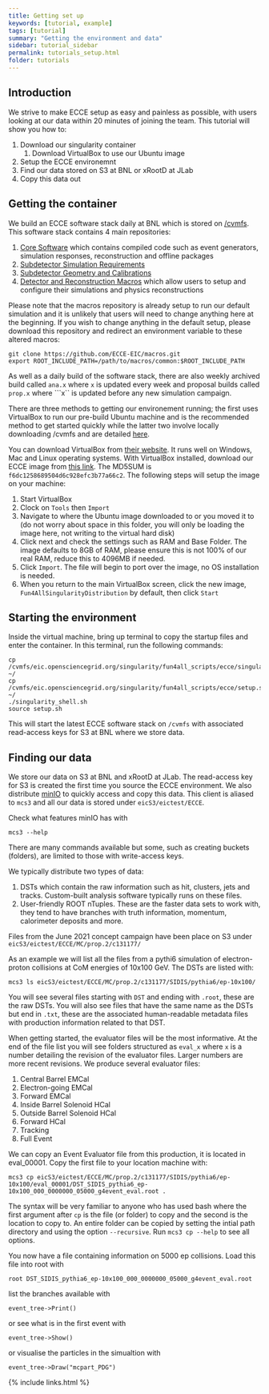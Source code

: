 ```yaml
---
title: Getting set up
keywords: [tutorial, example]
tags: [tutorial]
summary: "Getting the environment and data"
sidebar: tutorial_sidebar
permalink: tutorials_setup.html
folder: tutorials
---
```


## Introduction

We strive to make ECCE setup as easy and painless as possible, with users looking at our data within 20 minutes of joining the team. This tutorial will show you how to:

1. Download our singularity container
   1. Download VirtualBox to use our Ubuntu image
1. Setup the ECCE environemnt
1. Find our data stored on S3 at BNL or xRootD at JLab
1. Copy this data out

## Getting the container

We build an ECCE software stack daily at BNL which is stored on [/cvmfs](https://cernvm.cern.ch/fs/). This software stack contains 4 main repositories:

1. [Core Software](https://github.com/ECCE-EIC/coresoftware) which contains compiled code such as event generators, simulation responses, reconstruction and offline packages 
1. [Subdetector Simulation Requirements](https://github.com/eic/fun4all_eicdetectors)
1. [Subdetector Geometry and Calibrations](https://github.com/eic/fun4all_eiccalibrations)
1. [Detector and Reconstruction Macros](https://github.com/ECCE-EIC/macros) which allow users to setup and configure their simulations and physics reconstructions

Please note that the macros repository is already setup to run our default simulation and it is unlikely that users will need to change anything here at the beginning. If you wish to change anything in the default setup, please download this repository and redirect an environment variable to these altered macros:
```
git clone https://github.com/ECCE-EIC/macros.git
export ROOT_INCLUDE_PATH=/path/to/macros/common:$ROOT_INCLUDE_PATH
```
As well as a daily build of the software stack, there are also weekly archived build called ```ana.x``` where ```x``` is updated every week and proposal builds called ```prop.x``` where ```x`` is updated before any new simulation campaign.

There are three methods to getting our environement running; the first uses VirtualBox to run our pre-build Ubuntu machine and is the recommended method to get started quickly while the latter two involve locally downloading /cvmfs and are detailed [here](https://github.com/ECCE-EIC/Singularity).

You can download VirtualBox from [their website](https://www.virtualbox.org/). It runs well on Windows, Mac and Linux operating systems. With VirtualBox installed, download our ECCE image from [this link](https://www.phenix.bnl.gov/WWW/publish/phnxbld/ECCE/Singularity/Fun4AllSingularityDistribution.ova). The MD5SUM is `f6dc1258689504d6c928efc3b77a66c2`. The following steps will setup the image on your machine:

1. Start VirtualBox
1. Clock on `Tools` then `Import`
1. Navigate to where the Ubuntu image downloaded to or you moved it to (do not worry about space in this folder, you will only be loading the image here, not writing to the virtual hard disk)
1. Click next and check the settings such as RAM and Base Folder. The image defaults to 8GB of RAM, please ensure this is not 100% of our real RAM, reduce this to 4096MB if needed. 
1. Click `Import`. The file will begin to port over the image, no OS installation is needed.
1. When you return to the main VirtualBox screen, click the new image, `Fun4AllSingularityDistribution` by default, then click `Start`

## Starting the environment

Inside the virtual machine, bring up terminal to copy the startup files and enter the container. In this terminal, run the following commands:

```
cp  /cvmfs/eic.opensciencegrid.org/singularity/fun4all_scripts/ecce/singularity_shell.sh ~/
cp /cvmfs/eic.opensciencegrid.org/singularity/fun4all_scripts/ecce/setup.sh ~/
./singularity_shell.sh
source setup.sh
```

This will start the latest ECCE software stack on `/cvmfs` with associated read-access keys for S3 at BNL where we store data.

## Finding our data

We store our data on S3 at BNL and xRootD at JLab. The read-access key for S3 is created the first time you source the ECCE environment. We also distribute [minIO](https://min.io/) to quickly access and copy this data. This client is aliased to ```mcs3``` and all our data is stored under `eicS3/eictest/ECCE`.

Check what features minIO has with
```
mcs3 --help
```
There are many commands available but some, such as creating buckets (folders), are limited to those with write-access keys.

We typically distribute two types of data:
1. DSTs which contain the raw information such as hit, clusters, jets and tracks. Custom-built analysis software typically runs on these files.
2. User-friendly ROOT nTuples. These are the faster data sets to work with, they tend to have branches with truth information, momentum, calorimeter deposits and more.

Files from the June 2021 concept campaign have been place on S3 under `eicS3/eictest/ECCE/MC/prop.2/c131177/`

As an example we will list all the files from a pythi6 simulation of electron-proton collisions at CoM energies of 10x100 GeV. The DSTs are listed with:
```
mcs3 ls eicS3/eictest/ECCE/MC/prop.2/c131177/SIDIS/pythia6/ep-10x100/
```
You will see several files starting with `DST` and ending with `.root`, these are the raw DSTs. You will also see files that have the same name as the DSTs but end in `.txt`, these are the associated human-readable metadata files with production information related to that DST. 

When getting started, the evaluator files will be the most informative. At the end of the file list you will see folders structured as `eval_x` where `x` is a number detailing the revision of the evaluator files. Larger numbers are more recent revisions. We produce several evaluator files:
1. Central Barrel EMCal
1. Electron-going EMCal
1. Forward EMCal
1. Inside Barrel Solenoid HCal
1. Outside Barrel Solenoid HCal
1. Forward HCal
1. Tracking
1. Full Event

We can copy an Event Evaluator file from this production, it is located in eval_00001. Copy the first file to your location machine with:
```
mcs3 cp eicS3/eictest/ECCE/MC/prop.2/c131177/SIDIS/pythia6/ep-10x100/eval_00001/DST_SIDIS_pythia6_ep-10x100_000_0000000_05000_g4event_eval.root .
```
The syntax will be very familiar to anyone who has used bash where the first argument after `cp` is the file (or folder) to copy and the second is the location to copy to. An entire folder can be copied by setting the intial path directory and using the option `--recursive`. Run `mcs3 cp --help` to see all options.

You now have a file containing information on 5000 ep collisions. Load this file into root with
```
root DST_SIDIS_pythia6_ep-10x100_000_0000000_05000_g4event_eval.root
```
list the branches available with
```
event_tree->Print()
```
or see what is in the first event with
```
event_tree->Show()
```
or visualise the particles in the simualtion with 
```
event_tree->Draw("mcpart_PDG")
```

{% include links.html %}

